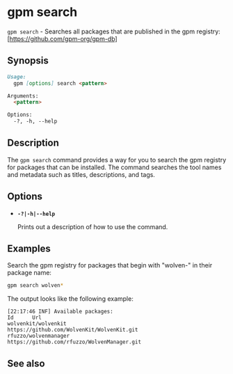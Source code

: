 # gpm search

`gpm search` - Searches all packages that are published in the gpm registry: [https://github.com/gpm-org/gpm-db]

## Synopsis

```md
Usage:
  gpm [options] search <pattern>

Arguments:
  <pattern>

Options:
  -?, -h, --help
```

## Description

The `gpm search` command provides a way for you to search the gpm registry for packages that can be installed. The command searches the tool names and metadata such as titles, descriptions, and tags.

## Options

* **`-?|-h|--help`**
  
    Prints out a description of how to use the command.

## Examples

Search the gpm registry for packages that begin with "wolven-" in their package name:

```bash
gpm search wolven*
```

The output looks like the following example:

```output
[22:17:46 INF] Available packages:
Id      Url
wolvenkit/wolvenkit             https://github.com/WolvenKit/WolvenKit.git
rfuzzo/wolvenmanager            https://github.com/rfuzzo/WolvenManager.git
```

## See also
